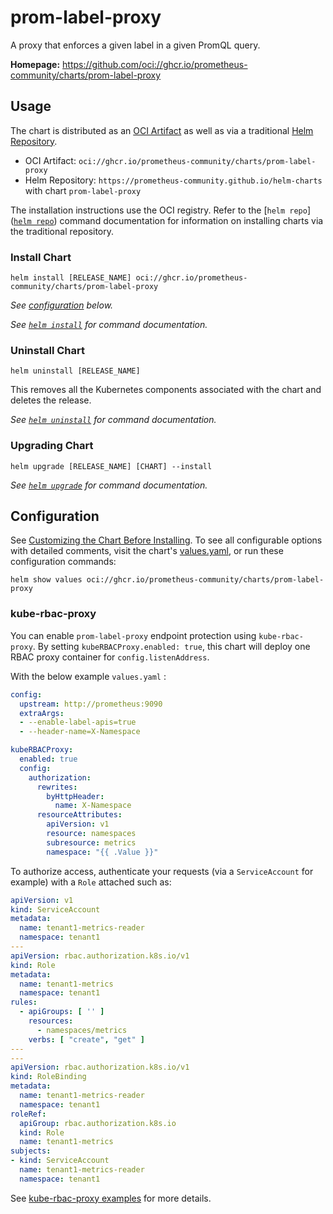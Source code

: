 # prom-label-proxy

A proxy that enforces a given label in a given PromQL query.

**Homepage:** <https://github.com/oci://ghcr.io/prometheus-community/charts/prom-label-proxy>

## Usage

The chart is distributed as an [OCI Artifact](https://helm.sh/docs/topics/registries/) as well as via a traditional [Helm Repository](https://helm.sh/docs/topics/chart_repository/).

- OCI Artifact: `oci://ghcr.io/prometheus-community/charts/prom-label-proxy`
- Helm Repository: `https://prometheus-community.github.io/helm-charts` with chart `prom-label-proxy`

The installation instructions use the OCI registry. Refer to the [`helm repo`]([`helm repo`](https://helm.sh/docs/helm/helm_repo/)) command documentation for information on installing charts via the traditional repository.

### Install Chart

```console
helm install [RELEASE_NAME] oci://ghcr.io/prometheus-community/charts/prom-label-proxy
```

_See [configuration](#configuration) below._

_See [`helm install`](https://helm.sh/docs/helm/helm_install/) for command documentation._

### Uninstall Chart

```console
helm uninstall [RELEASE_NAME]
```

This removes all the Kubernetes components associated with the chart and deletes the release.

_See [`helm uninstall`](https://helm.sh/docs/helm/helm_uninstall/) for command documentation._

### Upgrading Chart

```console
helm upgrade [RELEASE_NAME] [CHART] --install
```

_See [`helm upgrade`](https://helm.sh/docs/helm/helm_upgrade/) for command documentation._

## Configuration

See [Customizing the Chart Before Installing](https://helm.sh/docs/intro/using_helm/#customizing-the-chart-before-installing). To see all configurable options with detailed comments, visit the chart's [values.yaml](./values.yaml), or run these configuration commands:

```console
helm show values oci://ghcr.io/prometheus-community/charts/prom-label-proxy
```

### kube-rbac-proxy

You can enable `prom-label-proxy` endpoint protection using `kube-rbac-proxy`. By setting `kubeRBACProxy.enabled: true`, this chart will deploy one RBAC proxy container for `config.listenAddress`.

With the below example `values.yaml` :

```yaml
config:
  upstream: http://prometheus:9090
  extraArgs:
  - --enable-label-apis=true
  - --header-name=X-Namespace

kubeRBACProxy:
  enabled: true
  config:
    authorization:
      rewrites:
        byHttpHeader:
          name: X-Namespace
      resourceAttributes:
        apiVersion: v1
        resource: namespaces
        subresource: metrics
        namespace: "{{ .Value }}"
```

To authorize access, authenticate your requests (via a `ServiceAccount` for example) with a `Role` attached such as:

```yaml
apiVersion: v1
kind: ServiceAccount
metadata:
  name: tenant1-metrics-reader
  namespace: tenant1
---
apiVersion: rbac.authorization.k8s.io/v1
kind: Role
metadata:
  name: tenant1-metrics
  namespace: tenant1
rules:
  - apiGroups: [ '' ]
    resources:
      - namespaces/metrics
    verbs: [ "create", "get" ]
---
---
apiVersion: rbac.authorization.k8s.io/v1
kind: RoleBinding
metadata:
  name: tenant1-metrics-reader
  namespace: tenant1
roleRef:
  apiGroup: rbac.authorization.k8s.io
  kind: Role
  name: tenant1-metrics
subjects:
- kind: ServiceAccount
  name: tenant1-metrics-reader
  namespace: tenant1
```

See [kube-rbac-proxy examples](https://github.com/brancz/kube-rbac-proxy/tree/master/examples/rewrites) for more details.
